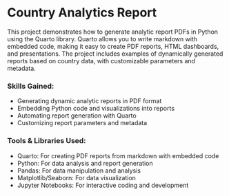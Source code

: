 # Country Analytics Report
This project demonstrates how to generate analytic report PDFs in Python using the Quarto library. Quarto allows you to write markdown with embedded code, making it easy to create PDF reports, HTML dashboards, and presentations. The project includes examples of dynamically generated reports based on country data, with customizable parameters and metadata.
### Skills Gained:

- Generating dynamic analytic reports in PDF format
- Embedding Python code and visualizations into reports
- Automating report generation with Quarto
- Customizing report parameters and metadata

### Tools & Libraries Used:

- Quarto: For creating PDF reports from markdown with embedded code
- Python: For data analysis and report generation
- Pandas: For data manipulation and analysis
- Matplotlib/Seaborn: For data visualization
- Jupyter Notebooks: For interactive coding and development
